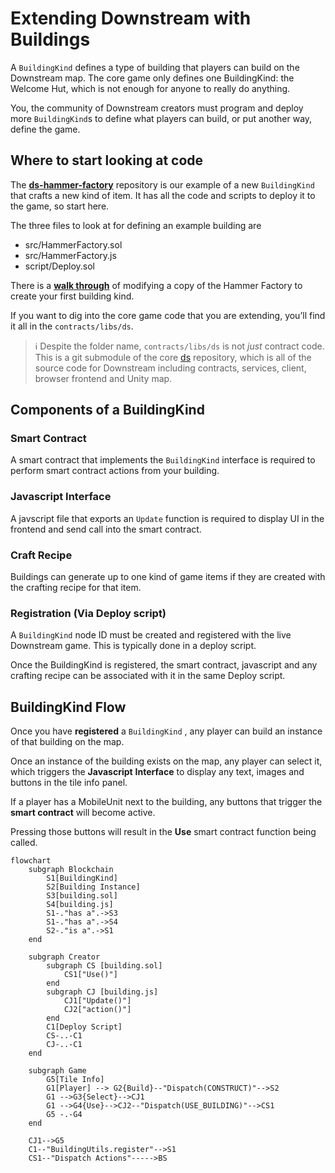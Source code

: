 # Extending Downstream with Buildings

A `BuildingKind` defines a type of building that players can build on the Downstream map. The core game only defines one BuildingKind: the Welcome Hut, which is not enough for anyone to really do anything.

You, the community of Downstream creators must program and deploy more `BuildingKind`s to define what players can build, or put another way, define the game.

## Where to start looking at code

The **[ds-hammer-factory](https://github.com/playmint/ds-hammer-factory)** repository is our example of a new `BuildingKind` that crafts a new kind of item. It has all the code and scripts to deploy it to the game, so start here.

The three files to look at for defining an example building are 

- src/HammerFactory.sol
- src/HammerFactory.js
- script/Deploy.sol

There is a [**walk through**](https://www.notion.so/Developing-a-New-Building-eeb3d01d67834ae6abb1e9e98f5e1322?pvs=21) of modifying a copy of the Hammer Factory to create your first building kind.

If you want to dig into the core game code that you are extending, you’ll find it all in the `contracts/libs/ds`. 

> ℹ️ Despite the folder name, `contracts/libs/ds` is not *just* contract code. This is a git submodule of the core [ds](https://github.com/playmint/ds) repository, which is all of the source code for Downstream including contracts, services, client, browser frontend and Unity map.

## Components of a BuildingKind

### Smart Contract

A smart contract that implements the `BuildingKind` interface is required to perform smart contract actions from your building. 

### Javascript Interface

A javscript file that exports an `Update` function is required to display UI in the frontend and send call into the smart contract.

### Craft Recipe

Buildings can generate up to one kind of game items if they are created with the crafting recipe for that item.

### Registration (Via Deploy script)

A `BuildingKind` node ID must be created and registered with the live Downstream game. This is typically done in a deploy script.

Once the BuildingKind is registered, the smart contract, javascript and any crafting recipe can be associated with it in the same Deploy script.

## BuildingKind Flow

Once you have **registered** a `BuildingKind` , any player can build an instance of that building on the map. 

Once an instance of the building exists on the map, any player can select it, which triggers the **Javascript** **Interface** to display any text, images and buttons in the tile info panel.

If a player has a MobileUnit next to the building, any buttons that trigger the **smart contract** will become active.

Pressing those buttons will result in the **Use** smart contract function being called.

```mermaid
flowchart 
	subgraph Blockchain
		S1[BuildingKind]
		S2[Building Instance]
		S3[building.sol]
		S4[building.js]
		S1-."has a".->S3
		S1-."has a".->S4
		S2-."is a".->S1
	end

	subgraph Creator
		subgraph CS [building.sol]
			CS1["Use()"]
		end
		subgraph CJ [building.js]
			CJ1["Update()"]
			CJ2["action()"]
		end
		C1[Deploy Script]
		CS-..-C1
		CJ-..-C1
	end

	subgraph Game
        G5[Tile Info]
        G1[Player] --> G2{Build}--"Dispatch(CONSTRUCT)"-->S2		
        G1 -->G3{Select}-->CJ1
        G1 -->G4{Use}-->CJ2--"Dispatch(USE_BUILDING)"-->CS1		
        G5 -.-G4
    end
	
	CJ1-->G5
	C1--"BuildingUtils.register"-->S1
	CS1--"Dispatch Actions"----->BS
```

